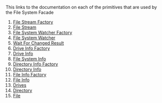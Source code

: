 ﻿<!--bl
(filemeta
    (title "Primitives"))
/bl-->

This links to the documentation on each of the primitives that are used by the File System Facade

1. [File Stream Factory](./documentation/structures/primitives/FileStreamFactory.md)
2. [File Stream](./documentation/structures/primitives/FileStream.md)
3. [File System Watcher Factory](./documentation/structures/primitives/FileSystemWatcherFactory.md)
4. [File System Watcher](./documentation/structures/primitives/FileSystemWatcher.md)
5. [Wait For Changed Result](./documentation/structures/primitives/WaitForChangedResult.md)
6. [Drive Info Factory](./documentation/structures/primitives/DriveInfoFactory.md#drive-info-factory)
7. [Drive Info](./documentation/structures/primitives/DriveInfo.md)
8. [File System Info](./documentation/structures/primitives/FileSystemInfo.md)
9. [Directory Info Factory](./documentation/structures/primitives/DirectoryInfoFactory.md)
10. [Directory Info](./documentation/structures/primitives/DirectoryInfo.md)
11. [File Info Factory](./documentation/structures/primitives/FileInfoFactory.md)
12. [File Info](./documentation/structures/primitives/FileInfo.md)
13. [Drives](./documentation/structures/primitives/Drives.md#drives)
14. [Directory](./documentation/structures/primitives/Directory.md)
15. [File](./documentation/structures/primitives/File.md)